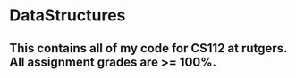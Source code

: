 # DataStructures
## This contains all of my code for CS112 at rutgers. All assignment grades are >= 100%.
